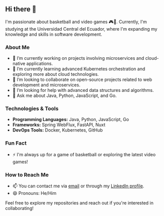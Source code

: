 ## Hi there 👋

I'm passionate about basketball and video games 🎮🏀. Currently, I'm studying at the Universidad Central del Ecuador, where I'm expanding my knowledge and skills in software development.

### About Me
- 🔭 I’m currently working on projects involving microservices and cloud-native applications.
- 🌱 I’m currently learning advanced Kubernetes orchestration and exploring more about cloud technologies.
- 👯 I’m looking to collaborate on open-source projects related to web development and microservices.
- 🤔 I’m looking for help with advanced data structures and algorithms.
- 💬 Ask me about Java, Python, JavaScript, and Go.

### Technologies & Tools
- **Programming Languages:** Java, Python, JavaScript, Go
- **Frameworks:** Spring WebFlux, FastAPI, Nuxt
- **DevOps Tools:** Docker, Kubernetes, GitHub

### Fun Fact
- ⚡ I'm always up for a game of basketball or exploring the latest video games!

### How to Reach Me
- 📫 You can contact me via [email](mailto:your-email@example.com) or through my [LinkedIn profile](https://www.linkedin.com/in/your-profile).
- 😄 Pronouns: He/Him

Feel free to explore my repositories and reach out if you're interested in collaborating!

